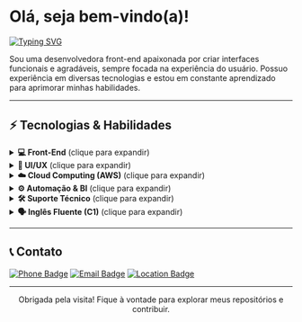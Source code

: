 # Olá, seja bem-vindo(a)!
[![Typing SVG](https://readme-typing-svg.herokuapp.com?font=Fira+Code&duration=3000&pause=1000&color=1A9AF7&width=435&lines=Desenvolvedora+Front-End;UI%2FUX+Designer;Apaixonada+por+Tecnologia)](https://git.io/typing-svg)

Sou uma desenvolvedora front-end apaixonada por criar interfaces funcionais e agradáveis, sempre focada na experiência do usuário. Possuo experiência em diversas tecnologias e estou em constante aprendizado para aprimorar minhas habilidades.

---

## ⚡ Tecnologias & Habilidades

<details>
  <summary><strong>💻 Front-End</strong> (clique para expandir)</summary>
  
  [![HTML5 Badge](https://img.shields.io/badge/HTML5-E34F26?style=for-the-badge&logo=html5&logoColor=white)](https://developer.mozilla.org/pt-BR/docs/Web/HTML)
  [![CSS3 Badge](https://img.shields.io/badge/CSS3-1572B6?style=for-the-badge&logo=css3&logoColor=white)](https://developer.mozilla.org/pt-BR/docs/Web/CSS)
  [![JavaScript Badge](https://img.shields.io/badge/JavaScript-F7DF1E?style=for-the-badge&logo=javascript&logoColor=black)](https://developer.mozilla.org/pt-BR/docs/Web/JavaScript)
  [![React Badge](https://img.shields.io/badge/React-20232A?style=for-the-badge&logo=react&logoColor=61DAFB)](https://reactjs.org/)
  [![Vue.js Badge](https://img.shields.io/badge/Vue.js-35495E?style=for-the-badge&logo=vue.js&logoColor=4FC08D)](https://vuejs.org/)
  [![Angular Badge](https://img.shields.io/badge/Angular-DD0031?style=for-the-badge&logo=angular&logoColor=white)](https://angular.io/)
</details>

<details>
  <summary><strong>🎨 UI/UX</strong> (clique para expandir)</summary>
  
  [![UI/UX Badge](https://img.shields.io/badge/UI%2FUX-Design-007ACC?style=for-the-badge&logo=adobe-xd&logoColor=white)](#)
  [![Usabilidade Badge](https://img.shields.io/badge/Testes%20de%20Usabilidade-User%20Testing-1E90FF?style=for-the-badge)](#)
  [![Performance Badge](https://img.shields.io/badge/Otimiza%C3%A7%C3%A3o%20de%20Performance-Speed-FF69B4?style=for-the-badge)](#)
</details>

<details>
  <summary><strong>☁️ Cloud Computing (AWS)</strong> (clique para expandir)</summary>

  [![AWS Badge](https://img.shields.io/badge/Amazon_AWS-232F3E?style=for-the-badge&logo=amazon-aws&logoColor=white)](https://aws.amazon.com/)
  [![S3 Badge](https://img.shields.io/badge/S3-FF9900?style=for-the-badge&logo=amazon-aws&logoColor=white)](#)
  [![EC2 Badge](https://img.shields.io/badge/EC2-FF9900?style=for-the-badge&logo=amazon-aws&logoColor=white)](#)
  [![Lambda Badge](https://img.shields.io/badge/Lambda-FF9900?style=for-the-badge&logo=amazon-aws&logoColor=white)](#)
  [![RDS Badge](https://img.shields.io/badge/RDS-527FFF?style=for-the-badge&logo=amazon-aws&logoColor=white)](#)
  [![CloudFront Badge](https://img.shields.io/badge/CloudFront-232F3E?style=for-the-badge&logo=amazon-aws&logoColor=white)](#)
  [![IAM Badge](https://img.shields.io/badge/IAM-232F3E?style=for-the-badge&logo=amazon-aws&logoColor=white)](#)
  [![DynamoDB Badge](https://img.shields.io/badge/DynamoDB-4053D6?style=for-the-badge&logo=amazon-dynamodb&logoColor=white)](#)
  [![API Gateway Badge](https://img.shields.io/badge/API%20Gateway-232F3E?style=for-the-badge&logo=amazon-aws&logoColor=white)](#)
  [![SNS Badge](https://img.shields.io/badge/SNS-FF4F8B?style=for-the-badge&logo=amazon-aws&logoColor=white)](#)
  [![SQS Badge](https://img.shields.io/badge/SQS-FF9900?style=for-the-badge&logo=amazon-aws&logoColor=white)](#)
  [![CloudWatch Badge](https://img.shields.io/badge/CloudWatch-FF9900?style=for-the-badge&logo=amazon-aws&logoColor=white)](#)
  [![VPC Badge](https://img.shields.io/badge/VPC-232F3E?style=for-the-badge&logo=amazon-aws&logoColor=white)](#)
  [![Route 53 Badge](https://img.shields.io/badge/Route%2053-232F3E?style=for-the-badge&logo=amazon-aws&logoColor=white)](#)
  [![Elastic Beanstalk Badge](https://img.shields.io/badge/Elastic%20Beanstalk-232F3E?style=for-the-badge&logo=amazon-aws&logoColor=white)](#)
</details>

<details>
  <summary><strong>⚙️ Automação & BI</strong> (clique para expandir)</summary>
  
  [![Excel Badge](https://img.shields.io/badge/Excel-217346?style=for-the-badge&logo=microsoft-excel&logoColor=white)](#)
  [![Power BI Badge](https://img.shields.io/badge/Power_BI-F2C811?style=for-the-badge&logo=power-bi&logoColor=black)](#)
  ![Dashboards Badge](https://img.shields.io/badge/Dashboards%20e%20An%C3%A1lise-Data-blue?style=for-the-badge)
</details>

<details>
  <summary><strong>🛠️ Suporte Técnico</strong> (clique para expandir)</summary>
  
  [![Windows Badge](https://img.shields.io/badge/Windows-0078D6?style=for-the-badge&logo=windows&logoColor=white)](#)
  [![Linux Badge](https://img.shields.io/badge/Linux-FCC624?style=for-the-badge&logo=linux&logoColor=black)](#)
  [![Git Badge](https://img.shields.io/badge/Git-F05032?style=for-the-badge&logo=git&logoColor=white)](#)
</details>

<details>
  <summary><strong>🗣️ Inglês Fluente (C1)</strong> (clique para expandir)</summary>
  
  ![Inglês Badge](https://img.shields.io/badge/Ingl%C3%AAs%20Fluente-C1-blue?style=for-the-badge)
  ![Comunicação Badge](https://img.shields.io/badge/Comunica%C3%A7%C3%A3o-Clara%20e%20eficaz-blue?style=for-the-badge)
</details>

---

## 📞 Contato

[![Phone Badge](https://img.shields.io/badge/Phone-+55%2021%2098256--6564-blue?style=for-the-badge&logo=PhonePe&logoColor=white)](tel:+5521982566564)
[![Email Badge](https://img.shields.io/badge/Email-camilacpaschoal%40gmail.com-red?style=for-the-badge&logo=gmail&logoColor=white)](mailto:camilacpaschoal@gmail.com)
[![Location Badge](https://img.shields.io/badge/Local-Rio%20de%20Janeiro%2C%20RJ%2C%20Brazil-green?style=for-the-badge&logo=googlemaps&logoColor=white)](#)

---

<p align="center">
  Obrigada pela visita! Fique à vontade para explorar meus repositórios e contribuir.
</p>
